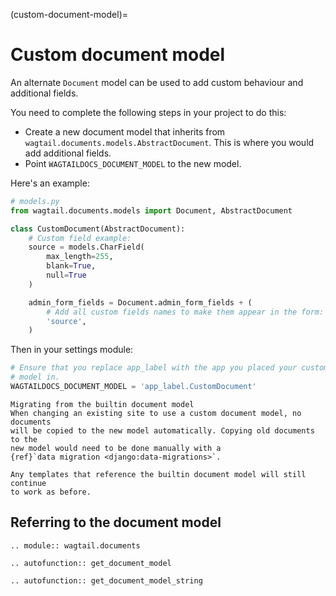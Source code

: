 (custom-document-model)=

# Custom document model

An alternate `Document` model can be used to add custom behaviour and
additional fields.

You need to complete the following steps in your project to do this:

- Create a new document model that inherits from
  `wagtail.documents.models.AbstractDocument`. This is where you would
  add additional fields.
- Point `WAGTAILDOCS_DOCUMENT_MODEL` to the new model.

Here's an example:

```python
# models.py
from wagtail.documents.models import Document, AbstractDocument

class CustomDocument(AbstractDocument):
    # Custom field example:
    source = models.CharField(
        max_length=255,
        blank=True,
        null=True
    )

    admin_form_fields = Document.admin_form_fields + (
        # Add all custom fields names to make them appear in the form:
        'source',
    )
```

Then in your settings module:

```python
# Ensure that you replace app_label with the app you placed your custom
# model in.
WAGTAILDOCS_DOCUMENT_MODEL = 'app_label.CustomDocument'
```

```{topic} 
Migrating from the builtin document model
When changing an existing site to use a custom document model, no documents
will be copied to the new model automatically. Copying old documents to the
new model would need to be done manually with a
{ref}`data migration <django:data-migrations>`.

Any templates that reference the builtin document model will still continue
to work as before.
```


## Referring to the document model

```{eval-rst}
.. module:: wagtail.documents
```

```{eval-rst}
.. autofunction:: get_document_model
```

```{eval-rst}
.. autofunction:: get_document_model_string
```
